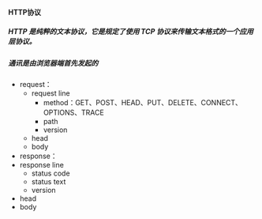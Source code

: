 
#### HTTP协议
##### HTTP 是纯粹的文本协议，它是规定了使用 TCP 协议来传输文本格式的一个应用层协议。
##### 通讯是由浏览器端首先发起的
- request：
  - request line
    - method：GET、POST、HEAD、PUT、DELETE、CONNECT、OPTIONS、TRACE
    - path
    - version
  - head
  - body
 - response：
  - response line
    - status code
    - status text
    - version
  - head
  - body
 
